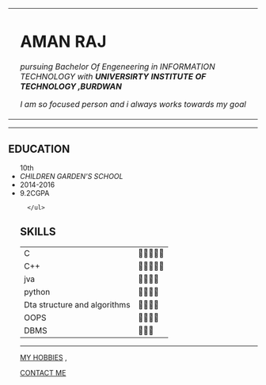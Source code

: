 <!DOCTYPE html>
<html lang="en" dir="ltr">

<head>
  <meta charset="utf-8">
<!--  <title>🌟 Aman's Personal SITE ✴</title>  -->
</head>

<body>
  <table cellspacing=20>
    <tr>
      <td><img src="H:\new web development\practice\pic for use_11zon_new.jpg" alt=""></td>
      <td>  <h1>AMAN RAJ</h1>  <p>
          <em>pursuing Bachelor Of Engeneering in INFORMATION TECHNOLOGY with <strong>UNIVERSIRTY INSTITUTE OF TECHNOLOGY ,BURDWAN </strong></em>
        </p>
        <p>
          <em>I am so focused person and i always works towards my goal</em>
        </p></td>
    </tr>
  </table>


  <hr size=3 noshaded>
  <h2>EDUCATION</h2>
  <p>
    <ul>
    10th
    <em><li> CHILDREN GARDEN'S SCHOOL</li></em>
    <li> 2014-2016</li>
    <li>9.2CGPA</li>

      </ul>

  </p>
  <h2>SKILLS</h2>

  <table cellspacing=10> <!--cellsapcing table data kr bich space create krta hai-->
  <tr>
    <td>C</td>
    <td>🌟🌟🌟🌟🌟</td>  <!--emoji ke liye unicode-table.com search kiye aur copy krke paste kiye-->
  </tr>
  <tr>
    <td>C++</td>
    <td>🌟🌟🌟🌟🌟</td>

  </tr>
  <tr>
    <td>jva</td>
    <td>🌟🌟🌟🌟</td>
  </tr>
  <tr>
    <td>python</td>
    <td>🌟🌟🌟🌟</td>
  </tr>
  <tr>
    <td>Dta structure and algorithms</td>
    <td>🌟🌟🌟🌟</td>
  </tr>
  <tr>
    <td>OOPS</td>
    <td>🌟🌟🌟🌟</td>
  </tr>
  <tr>
    <td>DBMS</td>
    <td>🌟🌟🌟</td>
  </tr>

  </table>
  </body>
  </html>


<!--<img src="H:\new web development\practice\photos1\pic for use.jpg" alt="aman raj 's pic'">
<img src="https://lh3.googleusercontent.com/_NfrKP576nIxJH58l9S7y48HQA9Kq3Vt1KnlR6y7sFqQQnNRTa0sUJ6-GCfjzlhlgVkleHicF5xXYwx50bK1jz4sceEtPjFSdLcJ7ScaXpgxMD9xhXkfoPt8CJqlIuB8pWax3kU5UJnC5x2EE7rnel-XOYy3o-SYRodnvFesra7axAKDK-A5wWWKpS_wkjLoTZbOfGgCa2Y60XNXXYBRpWS3bxLgA4Elf2PmE7yIHSaJY4t0X9pkwGN2XSkLSR-zmtBMvFHoRbxlEWHhMx2-aw7mYp1o1wyOanNdx9HjWPECpbFVonG9ghpDpVAyeL_a3f1nhClY2w3-yhs41TNax1StXZJ_dUPg2Cu7Ozg82pm8y2k5htrRftRBjq7aG-tXkrvYHtdOvdK2UUCjSLy4ciDRBvQ2LpMcmpJ_CY_4GmYATj22g18AH_uwBDwkKX75Z9f8-sn79vKGasYjv_-KJDXhkgR4gdhnjwF-cRCbWNS6UWqFvbPALkZAFxOx6FDfL8ErjGSOC19liWOnAHYtJxelYU3HSfXpLuMTH5MRXequSq3hL7ORzLxUhUyVWpCAkVpQpb1TC7iNzefCaiUvgqWwgacQ4tqk6Dt47ypCgCWYy6_9gUCjIJ7h9Jui6zL8jrat70LDmdiyqfymIEX6DQFnqOYJ8AITW-xVxX7-1-gN__WxIiHw7XH01ZZy_CNDEZWoxsvzxUdHaSEjyPoeNsMY2NmmVYhj2qb1SEEeq99b96JM_NWW7j7CIVY=w172-h229-no?authuser=0" alt="">
<img src="https://lh3.googleusercontent.com/R2FiCv3rjsVBG5ikq6t6H48M8Pyi3yFf4bKEsWBrfBCzKSLS_K2VSgKwvFJuhKFRZM2mhTMeEfGnEnINa_jS2G68AeEI8rIvoLuBKNWRdkR2h93opfdbj0tRePGOVuLt-NNCkmK7tqENe8P6fxqWZSGJy8SOew1MJryoWyHCnwlRyEbVK29ksGPjsbseIj_u0RnLarFxSTIdSGDUsU_E8b70-aHV5fvcETpQ57H5SXXfC7yk6vgYc5XJyieQUns16ROYeGfMhiTxU4tbRkvAzEOXPovWMk9FyqbqUro_qUPAqs1w6nTRoQAt2uEJVx235mdEJj1OJnRk2TeVYiRru1VzPS8UuHObY2LIx1kFhd_zWn1iY-FTD6NackCy_SadQ8U79UGQDVyQ0W8tcBFQaor3rVwei0v0dnOOCQKojhiCXPaQBRcZJ3Zpo7ItH9KKKaWEsbSQhdCQtApdIsD45jrqXx_-AKMFMaX_a1PDHbzxlv75gAldfus5JAt5zs2ZHjO70R77ucPnU8ABOZn70Zgg7ntmmClmNYpXNmmwenKoJlEMJkJdZJcfWHXeq_g1eYaApPbA-J39C0Hu9mQTHTZ1b3L6o2IPiFQ1rbDi3GPKhtxAfgArfWnfWF-g7ngjbwEtsliRRKo3zERREzMsSFsiF_gzWPorHg-AfyyqVx8uuhZht51fHXFsoiNSX-5TDxice7jGVxF-plElW-7QJQXqtqLhD7POTkyV1yvRS7_Ed9Y0yvMr14VUpjI=w469-h625-no?authuser=0" alt="">
-
<img src="H:\new web development\practice\pic for use-modified.png" alt="">
<img src="H:\new web development\practice\pic for use-modified.png" alt="">
-->
<hr size=3>
<a href="hobbies.html">MY HOBBIES</a>
,<p>
  <a href="contact_details.html">CONTACT ME</a>
</p>
</body>
</html>
